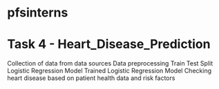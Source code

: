 # pfsinterns
# Task 4 - Heart_Disease_Prediction
Collection of data from data sources
Data preprocessing
Train Test Split
Logistic Regression Model
Trained Logistic Regression Model
Checking heart disease based on patient health data and risk factors
